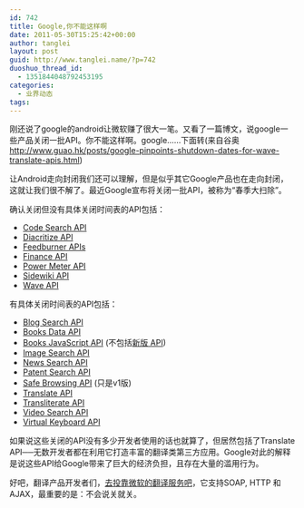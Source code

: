 ```yaml
---
id: 742
title: Google,你不能这样啊
date: 2011-05-30T15:25:42+00:00
author: tanglei
layout: post
guid: http://www.tanglei.name/?p=742
duoshuo_thread_id:
  - 1351844048792453195
categories:
  - 业界动态
tags:
---
```

刚还说了google的android让微软赚了很大一笔。又看了一篇博文，说google一些产品关闭一批API。你不能这样啊。google……下面转(来自谷奥<http://www.guao.hk/posts/google-pinpoints-shutdown-dates-for-wave-translate-apis.html>)

让Android走向封闭我们还可以理解，但是似乎其它Google产品也在走向封闭，这就让我们很不解了。最近Google宣布将关闭一批API，被称为“春季大扫除”。

确认关闭但没有具体关闭时间表的API包括：

  * [Code Search API](http://code.google.com/apis/codesearch/)
  * [Diacritize API](http://code.google.com/apis/language/diacritize/overview.html)
  * [Feedburner APIs](http://code.google.com/apis/feedburner/)
  * [Finance API](http://code.google.com/apis/finance/)
  * [Power Meter API](http://code.google.com/apis/powermeter/)
  * [Sidewiki API](http://code.google.com/apis/sidewiki/)
  * [Wave API](http://code.google.com/apis/wave/)

有具体关闭时间表的API包括：

  * [Blog Search API](http://code.google.com/apis/blogsearch/)
  * [Books Data API](http://code.google.com/apis/books/docs/gdata/developers_guide_protocol.html)
  * [Books JavaScript API](http://code.google.com/apis/books/docs/js/devguide.html) (不包括[新版 API](http://code.google.com/apis/books/docs/getting-started.html))
  * [Image Search API](http://code.google.com/apis/imagesearch/)
  * [News Search API](http://code.google.com/apis/newssearch/)
  * [Patent Search API](http://code.google.com/apis/patentsearch/)
  * [Safe Browsing API](http://code.google.com/apis/safebrowsing/developers_guide.html) (只是v1版)
  * [Translate API](http://code.google.com/apis/language/translate/overview.html)
  * [Transliterate API](http://code.google.com/apis/language/transliterate/overview.html)
  * [Video Search API](http://code.google.com/apis/videosearch/)
  * [Virtual Keyboard API](http://code.google.com/apis/language/virtualkeyboard/overview.html)

如果说这些关闭的API没有多少开发者使用的话也就算了，但居然包括了Translate API──无数开发者都在利用它打造丰富的翻译类第三方应用。Google对此的解释是说这些API给Google带来了巨大的经济负担，且存在大量的滥用行为。

好吧，翻译产品开发者们，<a href="http://msdn.microsoft.com/en-us/library/ff512423.aspx" target="_blank">去投靠微软的翻译服务吧</a>，它支持SOAP, HTTP 和 AJAX，最重要的是：不会说关就关。

&nbsp;

&nbsp;
